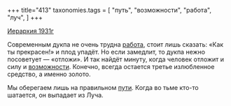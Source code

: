 +++
title="413"
taxonomies.tags = [
 "путь",
 "возможности",
 "работа",
 "луч",
]
+++

[Иерархия 1931г](/agni/1931)

Современным дукпа не очень трудна [работа](/tags/работа), стоит лишь сказать: «Как ты прекрасен!» и плод упадёт. Но если замедлит, то дукпа нежно посоветует — «отложи». И так найдёт минуту, когда человек отложит и силу и [возможности](/tags/возможности). Конечно, всегда остается третье излюбленное средство, а именно золото.   

Мы оберегаем лишь на правильном [пути](/tags/путь). Когда во тьме кто-то шатается, он выпадает из Луча.   


